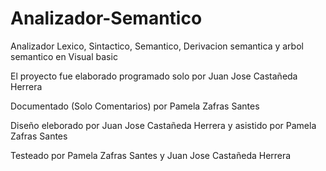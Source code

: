 # Analizador-Semantico
Analizador Lexico, Sintactico, Semantico, Derivacion semantica y arbol semantico en Visual basic

El proyecto fue elaborado programado solo por Juan Jose Castañeda Herrera

Documentado (Solo Comentarios) por Pamela Zafras Santes

Diseño eleborado por Juan Jose Castañeda Herrera y asistido por Pamela Zafras Santes

Testeado por Pamela Zafras Santes y Juan Jose Castañeda Herrera 
